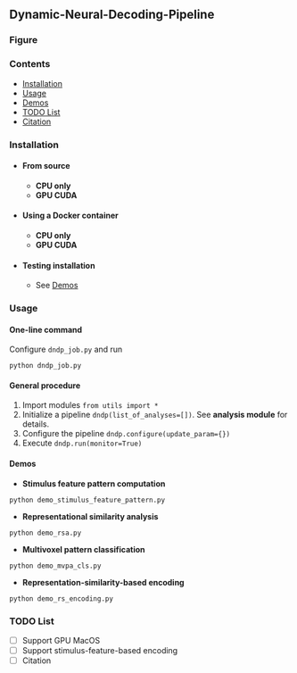 ## Dynamic-Neural-Decoding-Pipeline

### Figure

### Contents
- [Installation](#installation)
- [Usage](#usage)
- [Demos](#demos)
- [TODO List](#todo-list)
- [Citation](#citation)

### Installation
- #### From source
  - **CPU only**
  - **GPU CUDA**
- #### Using a Docker container
  - **CPU only**
  - **GPU CUDA**
- #### Testing installation
  - See [Demos](#demos)

### Usage
#### One-line command
Configure `dndp_job.py` and run 
```
python dndp_job.py
```
#### General procedure
1. Import modules `from utils import *`
2. Initialize a pipeline `dndp(list_of_analyses=[])`. See **analysis module** for details.
3. Configure the pipeline `dndp.configure(update_param={})`
4. Execute `dndp.run(monitor=True)`

#### Demos
- **Stimulus feature pattern computation**
```
python demo_stimulus_feature_pattern.py
```
- **Representational similarity analysis**
```
python demo_rsa.py
```
- **Multivoxel pattern classification**
```
python demo_mvpa_cls.py
```
- **Representation-similarity-based encoding**
```
python demo_rs_encoding.py
```

### TODO List
- [ ] Support GPU MacOS
- [ ] Support stimulus-feature-based encoding
- [ ] Citation